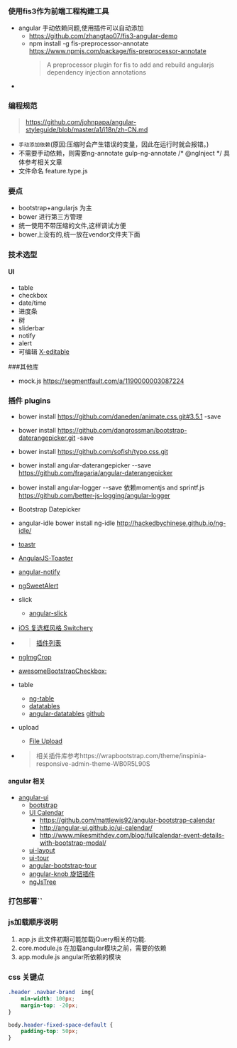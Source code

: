 
### 	使用fis3作为前端工程构建工具
* angular 手动依赖问题,使用插件可以自动添加
    * https://github.com/zhangtao07/fis3-angular-demo
    * npm install -g fis-preprocessor-annotate https://www.npmjs.com/package/fis-preprocessor-annotate
        >A preprocessor plugin for fis to add and rebuild angularjs dependency injection annotations
* 


### 编程规范
> https://github.com/johnpapa/angular-styleguide/blob/master/a1/i18n/zh-CN.md
* `手动添加依赖`(原因:压缩时会产生错误的变量，因此在运行时就会报错。)
* 不需要手动依赖，则需要ng-annotate gulp-ng-annotate /* @ngInject */ 具体参考相关文章
* 文件命名 feature.type.js

###	要点
* bootstrap+angularjs 为主
* bower 进行第三方管理
* 统一使用不带压缩的文件,这样调试方便
* bower上没有的,统一放在vendor文件夹下面

### 技术选型
#### UI
* table
* checkbox
* date/time
* 进度条
* 树
* sliderbar
* notify
* alert
* 可编辑 [X-editable](http://vitalets.github.io/x-editable/demo-bs3.html?c=inline)

###其他库
* mock.js https://segmentfault.com/a/1190000003087224


### 插件 plugins 
* bower install https://github.com/daneden/animate.css.git#3.5.1 -save
* bower install https://github.com/dangrossman/bootstrap-daterangepicker.git -save
* bower install https://github.com/sofish/typo.css.git
* bower install angular-daterangepicker --save https://github.com/fragaria/angular-daterangepicker
* bower install angular-logger --save 依赖momentjs and sprintf.js https://github.com/better-js-logging/angular-logger
* Bootstrap Datepicker 
* angular-idle bower install ng-idle http://hackedbychinese.github.io/ng-idle/
* [toastr](https://github.com/CodeSeven/toastr)
* [AngularJS-Toaster](https://github.com/jirikavi/AngularJS-Toaster)
* [angular-notify](https://github.com/cgross/angular-notify)
* [ngSweetAlert](https://github.com/oitozero/ngSweetAlert)
* slick
    * [angular-slick](https://github.com/vasyabigi/angular-slick)
    
* [iOS 复选框风格 Switchery](https://github.com/servergrove/NgSwitchery)
* > [插件列表](https://wrapbootstrap.com/theme/inspinia-responsive-admin-theme-WB0R5L90S)
* [ngImgCrop](https://github.com/alexk111/ngImgCrop)
* [awesomeBootstrapCheckbox:](https://github.com/flatlogic/awesome-bootstrap-checkbox)
* table
	* [ng-table](http://ng-table.com/#/)
	* [datatables](https://datatables.net/examples/styling/bootstrap.html)
	* [angular-datatables](http://l-lin.github.io/angular-datatables/#/welcome) [github](https://github.com/l-lin/angular-datatables)
* upload
	* [File Upload](https://github.com/blueimp/jQuery-File-Upload)
	
* > 相关插件库参考https://wrapbootstrap.com/theme/inspinia-responsive-admin-theme-WB0R5L90S

	
#### angular 相关
* [angular-ui](https://github.com/angular-ui)
    * [bootstrap](http://angular-ui.github.io/bootstrap/)
    * [UI Calendar](http://angular-ui.github.io/ui-calendar/ )
        * https://github.com/mattlewis92/angular-bootstrap-calendar
        * http://angular-ui.github.io/ui-calendar/
        * http://www.mikesmithdev.com/blog/fullcalendar-event-details-with-bootstrap-modal/
    * [ui-layout](http://angular-ui.github.io/ui-layout/)
    * [ui-tour](https://github.com/angular-ui/ui-tour)
    * [angular-bootstrap-tour](https://github.com/benmarch/angular-bootstrap-tour)
    * [angular-knob 旋钮插件](https://github.com/yunlzheng/angular-knob)
    * [ngJsTree](http://ezraroi.github.io/ngJsTree/)
    
### 打包部署``




### js加载顺序说明
1. app.js 此文件初期可能加载jQuery相关的功能.
2. core.module.js 在加载angular模块之前，需要的依赖
2. app.module.js angular所依赖的模块

### css 关键点
``` css
.header .navbar-brand  img{
	min-width: 100px;
	margin-top: -20px;
}

body.header-fixed-space-default {
	padding-top: 50px;
}


```

